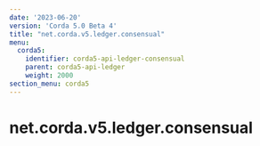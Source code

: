 ```yaml
---
date: '2023-06-20'
version: 'Corda 5.0 Beta 4'
title: "net.corda.v5.ledger.consensual"
menu:
  corda5:
    identifier: corda5-api-ledger-consensual
    parent: corda5-api-ledger
    weight: 2000
section_menu: corda5
---
```

# net.corda.v5.ledger.consensual